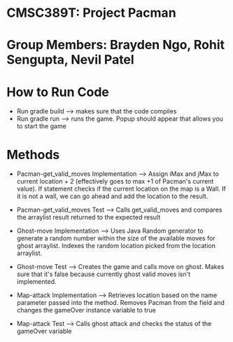 # CMSC389T: Project Pacman
# Group Members: Brayden Ngo, Rohit Sengupta, Nevil Patel

# How to Run Code
* Run gradle build --> makes sure that the code compiles
* Run gradle run --> runs the game. Popup should appear that allows you to start the game

# Methods
* Pacman-get_valid_moves Implementation --> Assign iMax and jMax to current location + 2 (effectively goes to max +1 of Pacman's
  current value). If statement checks if the current location on the map is a Wall. If it is not a wall, we can go ahead and add
  the location to the result.

* Pacman-get_valid_moves Test --> Calls get_valid_moves and compares the arraylist result returned to the expected result

* Ghost-move Implementation --> Uses Java Random generator to generate a random number within the size of the available moves
  for ghost arraylist. Indexes the random location picked from the location arraylist.
* Ghost-move Test --> Creates the game and calls move on ghost. Makes sure that it's false because currently ghost valid moves    isn't implemented. 

* Map-attack Implementation --> Retrieves location based on the name parameter passed into the method. Removes Pacman from the field and changes the gameOver instance variable to true
* Map-attack Test --> Calls ghost attack and checks the status of the gameOver variable
